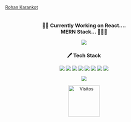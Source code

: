 <!-- <h1 align="center"><img src="https://github.com/TheDudeThatCode/TheDudeThatCode/blob/master/Assets/Hi.gif" width="20px">  Greetings...</h1> -->
<p align="center" >
	
              
<!-- 	<img src="Sally.gif" > -->
</p>
<div class="badge-base LI-profile-badge" data-locale="en_US" data-size="medium" data-theme="dark" data-type="HORIZONTAL" data-vanity="rohan-karankot" data-version="v1"><a class="badge-base__link LI-simple-link" href="https://in.linkedin.com/in/rohan-karankot?trk=profile-badge">Rohan Karankot</a></div>
<!-- <p align="center" style="width: 50%">Forward thinking having interpersonal skills looking to join a progressive organization to utilize my technical skills and also to engage in learning new technologies which will be beneficial for both the organization and me.</p> -->
<br>
<h3 align="center" > 👨‍💻 Currently Working on React.... <br> MERN Stack... 🤔🤔😄 </h3>
<p align="center"> <img src="https://github-readme-stats.vercel.app/api?username=rohankarankot&amp;theme=tokyonight&amp;show_icons=true&amp;hide=contribs,prs"> </p>


<div >
<h3 align="center"> 🖊 Tech Stack</h3>
<p align="center">
	<img src="https://img.shields.io/badge/-HTML5-%23E44D27?style=flat-square&logo=html5&logoColor=ffffff">
	<img src="https://img.shields.io/badge/-CSS3-%231572B6?style=flat-square&logo=css3" >
  	<img src="https://img.shields.io/badge/-JavaScript-%23F7DF1C?style=flat-square&amp;logo=javascript&amp;logoColor=000000&amp;labelColor=%23FFCE5A&amp;color=%23FFCE5A">
	<img src="https://img.shields.io/badge/-React-%23282C34?style=flat-square&logo=react" >
	<img src="https://img.shields.io/badge/-Python-%2277777777?style=flat-square&logo=python&color=23FFCE5A" >
	<img src="https://img.shields.io/badge/-Git-%23F05032?style=flat-square&logo=git&logoColor=%23ffffff" >
	<img src="https://img.shields.io/badge/node.js%20-%23339933.svg?&style=flat-squar&logo=node&logoColor=white" >
	<img src="https://img.shields.io/badge/-VSCode-%23007ACC?style=flat-square&logo=visual-studio-code" >
	


</p>
</div>

  
  <p align="center"> <img align="center" src="https://github-readme-stats.vercel.app/api/top-langs/?username=rohankarankot&show_icons=true&theme=tokyonight&layout=compact" />  </p>

  <p align="center">
  <img alt="Visitos" src="https://visitor-badge.glitch.me/badge?page_id=rohankarankot" width="100px" align="middle">
</p>
	
